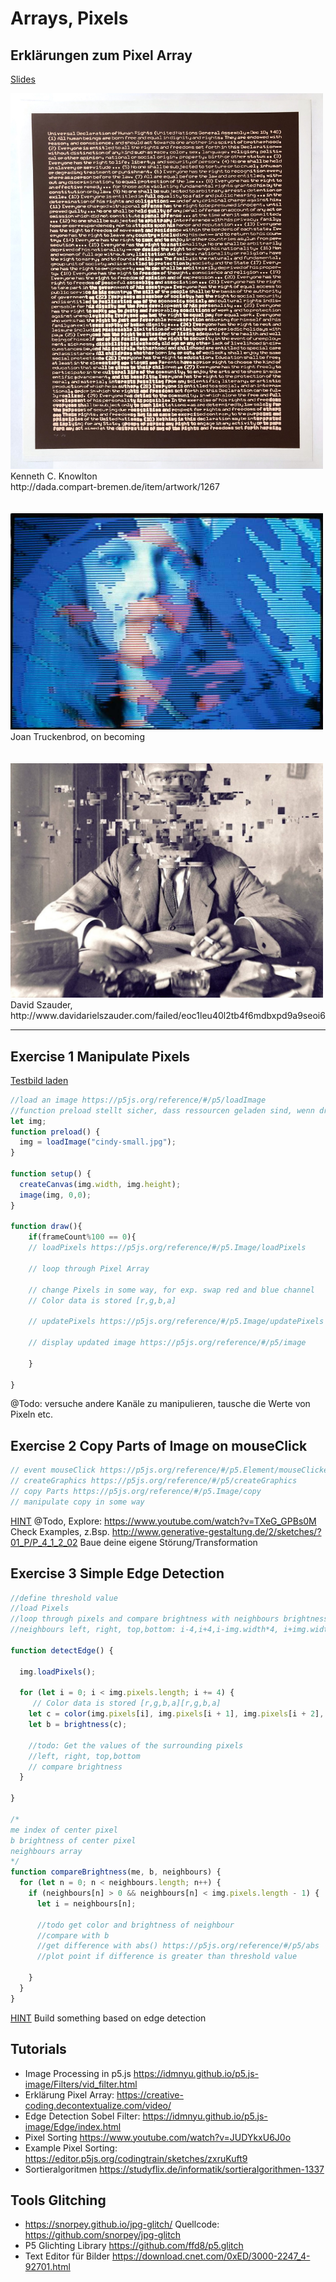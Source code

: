 # Arrays, Pixels
## Erklärungen zum Pixel Array 
<a href="https://docs.google.com/presentation/d/104VbNZyDklRJWsJmG86VUrvtpTb2S4PbhuwkliPYxVI/edit?usp=sharing" target="_blank">Slides </a>


<img src="Kenneth_Knowlton-scaled.jpg" width="500" />
<br/>
Kenneth C. Knowlton <br/>
http://dada.compart-bremen.de/item/artwork/1267 <br/><br/><br/>

<img src="../HUB_20230510/1984_on_becoming.jpeg" width="500" />
<br/>
Joan Truckenbrod, on becoming<br/><br/>

<br/>

<img src="../HUB_20230510/DavidSzauder.png" width="500" />
<br/>
David Szauder, http://www.davidarielszauder.com/failed/eoc1leu40l2tb4f6mdbxpd9a9seoi6 <br/>

***

## Exercise 1 Manipulate Pixels
<a href="cindy-small.jpg">Testbild laden</a>

```js
//load an image https://p5js.org/reference/#/p5/loadImage
//function preload stellt sicher, dass ressourcen geladen sind, wenn draw startet
let img;
function preload() {
  img = loadImage("cindy-small.jpg");
}

function setup() {
  createCanvas(img.width, img.height);
  image(img, 0,0);
}

function draw(){
    if(frameCount%100 == 0){
    // loadPixels https://p5js.org/reference/#/p5.Image/loadPixels

    // loop through Pixel Array 

    // change Pixels in some way, for exp. swap red and blue channel
    // Color data is stored [r,g,b,a]

    // updatePixels https://p5js.org/reference/#/p5.Image/updatePixels

    // display updated image https://p5js.org/reference/#/p5/image

    }
    
}

```
@Todo: versuche andere Kanäle zu manipulieren, tausche die Werte von Pixeln etc.

## Exercise 2 Copy Parts of Image on mouseClick

```js
// event mouseClick https://p5js.org/reference/#/p5.Element/mouseClicked
// createGraphics https://p5js.org/reference/#/p5/createGraphics
// copy Parts https://p5js.org/reference/#/p5.Image/copy 
// manipulate copy in some way
```
<a href="https://editor.p5js.org/hzuellig/sketches/dCWv-IqKI" target="_blank">HINT</a>
@Todo, Explore: https://www.youtube.com/watch?v=TXeG_GPBs0M 
Check Examples, z.Bsp. http://www.generative-gestaltung.de/2/sketches/?01_P/P_4_1_2_02
Baue deine eigene Störung/Transformation 


## Exercise 3 Simple Edge Detection

```js
//define threshold value
//load Pixels
//loop through pixels and compare brightness with neighbours brightness
//neighbours left, right, top,bottom: i-4,i+4,i-img.width*4, i+img.width*4

function detectEdge() {

  img.loadPixels();

  for (let i = 0; i < img.pixels.length; i += 4) {
     // Color data is stored [r,g,b,a][r,g,b,a]
    let c = color(img.pixels[i], img.pixels[i + 1], img.pixels[i + 2], img.pixels[i + 3]);
    let b = brightness(c);

    //todo: Get the values of the surrounding pixels
    //left, right, top,bottom
    // compare brightness 
  }

}

/*
me index of center pixel
b brightness of center pixel
neighbours array 
*/
function compareBrightness(me, b, neighbours) {
  for (let n = 0; n < neighbours.length; n++) {
    if (neighbours[n] > 0 && neighbours[n] < img.pixels.length - 1) {
      let i = neighbours[n];
      
      //todo get color and brightness of neighbour 
      //compare with b 
      //get difference with abs() https://p5js.org/reference/#/p5/abs
      //plot point if difference is greater than threshold value
  
    }
  }
}

```
<a href="https://editor.p5js.org/hzuellig/sketches/ZxjfOhXMU" target="_blank">HINT</a>
Build something based on edge detection


## Tutorials 
* Image Processing in p5.js https://idmnyu.github.io/p5.js-image/Filters/vid_filter.html
* Erklärung Pixel Array: https://creative-coding.decontextualize.com/video/
* Edge Detection Sobel Filter: https://idmnyu.github.io/p5.js-image/Edge/index.html
* Pixel Sorting https://www.youtube.com/watch?v=JUDYkxU6J0o
* Example Pixel Sorting: https://editor.p5js.org/codingtrain/sketches/zxruKuft9
* Sortieralgoritmen https://studyflix.de/informatik/sortieralgorithmen-1337

## Tools Glitching
* https://snorpey.github.io/jpg-glitch/ Quellcode: https://github.com/snorpey/jpg-glitch
* P5 Glichting Library https://github.com/ffd8/p5.glitch 
* Text Editor für Bilder https://download.cnet.com/0xED/3000-2247_4-92701.html

